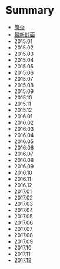 # Summary

* [简介](README.md)
* [最新封面](today.md)
* 2015.01
* 2015.02
* 2015.03
* 2015.04
* 2015.05
* 2015.06
* 2015.07
* 2015.08
* 2015.09
* 2015.10
* 2015.11
* 2015.12
* 2016.01
* 2016.02
* 2016.03
* 2016.04
* 2016.05
* 2016.06
* 2016.07
* 2016.08
* 2016.09
* 2016.10
* 2016.11
* 2016.12
* 2017.01
* 2017.02
* 2017.03
* 2017.04
* 2017.05
* 2017.06
* 2017.07
* 2017.08
* 2017.09
* 2017.10
* 2017.11
* [2017.12](201712.md)

